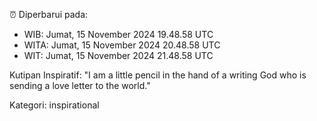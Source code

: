 ⏰ Diperbarui pada:
- WIB: Jumat, 15 November 2024 19.48.58 UTC
- WITA: Jumat, 15 November 2024 20.48.58 UTC
- WIT: Jumat, 15 November 2024 21.48.58 UTC

Kutipan Inspiratif:
"I am a little pencil in the hand of a writing God who is sending a love letter to the world."


Kategori: inspirational

